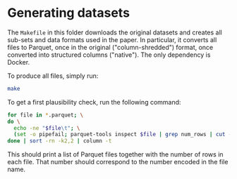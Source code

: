 # Generating datasets

The `Makefile` in this folder downloads the original datasets and creates all
sub-sets and data formats used in the paper. In particular, it converts all
files to Parquet, once in the original ("column-shredded") format, once
converted into structured columns ("native"). The only dependency is Docker.

To produce all files, simply run:

```bash
make
```

To get a first plausibility check, run the following command:

```bash
for file in *.parquet; \
do \
  echo -ne "$file\t"; \
  (set -o pipefail; parquet-tools inspect $file | grep num_rows | cut -f2 -d:) || echo; \
done | sort -rn -k2,2 | column -t
```

This should print a list of Parquet files together with the number of rows in
each file. That number should correspond to the number encoded in the file name.
